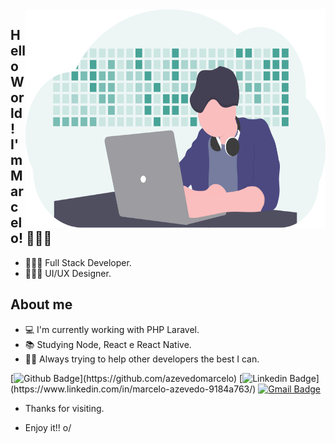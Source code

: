 <img align="right" width="480" height="350" src="https://raw.githubusercontent.com/azevedomarcelo/azevedomarcelo/master/developer.png">

## Hello World! I'm Marcelo! 🙋🏻‍♂️

-  👨🏻‍💻 Full Stack Developer.
-  👨🏻‍🎨 UI/UX Designer.
 
## About me 

-   💻  I'm currently working with PHP Laravel.
-   📚  Studying Node, React e React Native.
-   💪🏻  Always trying to help other developers the best I can.

[![Github Badge](https://img.shields.io/badge/-Github-000?style=flat-square&logo=Github&logoColor=white&link=[https://github.com/azevedomarcelo](https://github.com/azevedomarcelo))](https://github.com/azevedomarcelo)
[![Linkedin Badge](https://img.shields.io/badge/-LinkedIn-blue?style=flat-square&logo=Linkedin&logoColor=white&link=[https://www.linkedin.com/in/marcelo-azevedo-9184a763/](https://www.linkedin.com/in/marcelo-azevedo-9184a763/))](https://www.linkedin.com/in/marcelo-azevedo-9184a763/)
[![Gmail Badge](https://img.shields.io/badge/-Gmail-c14438?style=flat-square&logo=Gmail&logoColor=white&link=mailto:marcelo.lima.azevedo@gmail.com)](mailto:marcelo.lima.azevedo@gmail.com)

- Thanks for visiting. 

- Enjoy it!! o/

<!--
**azevedomarcelo/azevedomarcelo** is a ✨ _special_ ✨ repository because its `README.md` (this file) appears on your GitHub profile.

Here are some ideas to get you started:

- 🔭 I’m currently working on ...
- 🌱 I’m currently learning ...
- 👯 I’m looking to collaborate on ...
- 🤔 I’m looking for help with ...
- 💬 Ask me about ...
- 📫 How to reach me: ...
- 😄 Pronouns: ...
- ⚡ Fun fact: ...
-->
